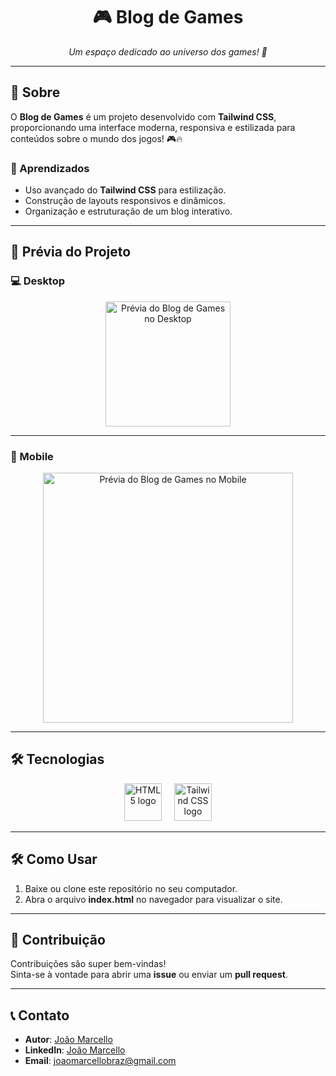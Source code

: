 <h1 align="center">🎮 Blog de Games</h1>

<p align="center">
  <i>Um espaço dedicado ao universo dos games! 🚀</i>
</p>

---

## 📖 Sobre

O **Blog de Games** é um projeto desenvolvido com **Tailwind CSS**, proporcionando uma interface moderna, responsiva e estilizada para conteúdos sobre o mundo dos jogos! 🎮🔥  

### 🚀 Aprendizados
- Uso avançado do **Tailwind CSS** para estilização.
- Construção de layouts responsivos e dinâmicos.
- Organização e estruturação de um blog interativo.

---

## 🌟 Prévia do Projeto

### 💻 Desktop
<div align="center">
  <img height="200" src="INSIRA_O_LINK_DA_IMAGEM_DESKTOP" alt="Prévia do Blog de Games no Desktop" />
</div>

---

### 📱 Mobile
<div align="center">
  <img height="400" src="INSIRA_O_LINK_DA_IMAGEM_MOBILE" alt="Prévia do Blog de Games no Mobile" />
</div>

---

## 🛠️ Tecnologias
<div align="center">
  <img src="https://cdn.jsdelivr.net/gh/devicons/devicon/icons/html5/html5-original.svg" height="60" alt="HTML5 logo" />
  <img width="12" />
  <img src="https://cdn.jsdelivr.net/gh/devicons/devicon/icons/tailwindcss/tailwindcss-original-wordmark.svg" height="60" alt="Tailwind CSS logo" />
</div>

---

## 🛠️ Como Usar

1. Baixe ou clone este repositório no seu computador.
2. Abra o arquivo **index.html** no navegador para visualizar o site.

---

## 🌟 Contribuição

Contribuições são super bem-vindas!  
Sinta-se à vontade para abrir uma **issue** ou enviar um **pull request**.

---

## 📞 Contato

- **Autor**: [João Marcello](https://github.com/Joaomarcellodev)  
- **LinkedIn**: [João Marcello](https://www.linkedin.com/in/joaomarcellodev/)  
- **Email**: joaomarcellobraz@gmail.com
